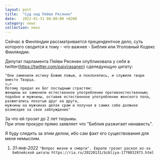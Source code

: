 ```yaml
---
layout: post
title:  "Суд над Пяйви Рясянен"
date:   2022-01-31 08:00:00 +0200
category: news
collection: news
---
```


Сейчас в Финляндии рассматривается прецендентное дело, суть которого сводится к тому - что важнее - Библия или Уголовный Кодекс Финляндии.

Депутат парламента Пяйви Рясянен опубликовала у себя в twitter(https://twitter.com/paivirasanen) сделедующую цитату:
```
"Они заменили истину Божию ложью, и поклонялись, и служили твари вместо Творца. 
<…> 
Потому предал их Бог постыдным страстям: 
женщины их заменили естественное употребление противоестественным; 
подобно и мужчины, оставив естественное употребление женского пола, 
разжигались похотью друг на друга, 
мужчины на мужчинах делая срам и получая в самих себе должное возмездие за свое заблуждение" 
```
За что ей грозит до 2 лет тюрьмы.  
При этом прокуро прямо заявляет что "Библия разжигает ненависть".

Я буду следить за этим делом, ибо сам факт его существования для меня немыслим.

1. *31-янв-2022* `"Вопрос жизни и смерти". Европе грозит раскол из-за библейской цитаты https://ria.ru/20220131/bibliya-1770031973.html`
